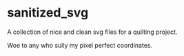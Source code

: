# sanitized_svg

A collection of nice and clean svg files for a quilting project.

Woe to any who sully my pixel perfect coordinates.

